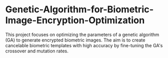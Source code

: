 # Genetic-Algorithm-for-Biometric-Image-Encryption-Optimization
This project focuses on optimizing the parameters of a genetic algorithm (GA) to generate encrypted biometric images. The aim is to create cancelable biometric templates with high accuracy by fine-tuning the GA's crossover and mutation rates.
